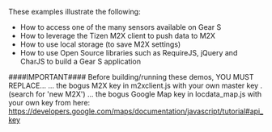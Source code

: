 These examples illustrate the following:

* How to access one of the many sensors available on Gear S
* How to leverage the Tizen M2X client to push data to M2X
* How to use local storage (to save M2X settings)
* How to use Open Source libraries such as RequireJS, jQuery and CharJS to build a Gear S application

####IMPORTANT####
Before building/running these demos, YOU MUST REPLACE...
   ... the bogus M2X key in m2xclient.js with your own master key . (search for 'new M2X') 
   ... the bogus Google Map key in locdata_map.js with your own key from here: https://developers.google.com/maps/documentation/javascript/tutorial#api_key
